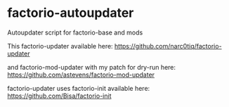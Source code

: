 # factorio-autoupdater
Autoupdater script for factorio-base and mods

This factorio-updater available here:
https://github.com/narc0tiq/factorio-updater

and factorio-mod-updater with my patch for dry-run here:
https://github.com/astevens/factorio-mod-updater

factorio-updater uses factorio-init available here:
https://github.com/Bisa/factorio-init
